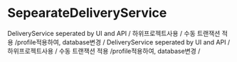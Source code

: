 # SepearateDeliveryService
DeliveryService seperated by UI and API / 하위프로젝트사용 / 수동 트랜잭션 적용 /profile적용하여, database변경 / 
DeliveryService seperated by UI and API / 하위프로젝트사용 / 수동 트랜잭션 적용 /profile적용하여, database변경 / 
